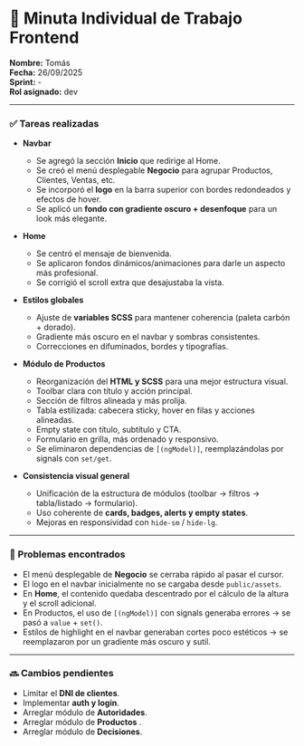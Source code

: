 # 📝 Minuta Individual de Trabajo Frontend

**Nombre:** Tomás  
**Fecha:** 26/09/2025  
**Sprint:** -  
**Rol asignado:** dev  

---

### ✅ Tareas realizadas  
- **Navbar**  
  - Se agregó la sección **Inicio** que redirige al Home.  
  - Se creó el menú desplegable **Negocio** para agrupar Productos, Clientes, Ventas, etc.  
  - Se incorporó el **logo** en la barra superior con bordes redondeados y efectos de hover.  
  - Se aplicó un **fondo con gradiente oscuro + desenfoque** para un look más elegante.  

- **Home**  
  - Se centró el mensaje de bienvenida.  
  - Se aplicaron fondos dinámicos/animaciones para darle un aspecto más profesional.  
  - Se corrigió el scroll extra que desajustaba la vista.  

- **Estilos globales**  
  - Ajuste de **variables SCSS** para mantener coherencia (paleta carbón + dorado).  
  - Gradiente más oscuro en el navbar y sombras consistentes.  
  - Correcciones en difuminados, bordes y tipografías.  

- **Módulo de Productos**  
  - Reorganización del **HTML y SCSS** para una mejor estructura visual.  
  - Toolbar clara con título y acción principal.  
  - Sección de filtros alineada y más prolija.  
  - Tabla estilizada: cabecera sticky, hover en filas y acciones alineadas.  
  - Empty state con título, subtítulo y CTA.  
  - Formulario en grilla, más ordenado y responsivo.  
  - Se eliminaron dependencias de `[(ngModel)]`, reemplazándolas por signals con `set/get`.  

- **Consistencia visual general**  
  - Unificación de la estructura de módulos (toolbar → filtros → tabla/listado → formulario).  
  - Uso coherente de **cards, badges, alerts y empty states**.  
  - Mejoras en responsividad con `hide-sm` / `hide-lg`.  

---

### 🧩 Problemas encontrados  
- El menú desplegable de **Negocio** se cerraba rápido al pasar el cursor.  
- El logo en el navbar inicialmente no se cargaba desde `public/assets`.  
- En **Home**, el contenido quedaba descentrado por el cálculo de la altura y el scroll adicional.  
- En Productos, el uso de `[(ngModel)]` con signals generaba errores → se pasó a `value` + `set()`.  
- Estilos de highlight en el navbar generaban cortes poco estéticos → se reemplazaron por un gradiente más oscuro y sutil.  

---

### 🔜 Cambios pendientes  
- Limitar el **DNI de clientes**.  
- Implementar **auth y login**.  
- Arreglar módulo de **Autoridades**.  
- Arreglar módulo de **Productos** .  
- Arreglar módulo de **Decisiones**.  
